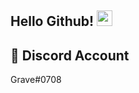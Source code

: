 ## Hello Github! <img src="https://cdn.discordapp.com/emojis/888711638755188766.png" width="25px">

## 📱 Discord Account
Grave#0708
